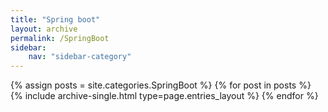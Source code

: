 ```yaml
---
title: "Spring boot"
layout: archive
permalink: /SpringBoot
sidebar:
    nav: "sidebar-category"
---
```


{% assign posts = site.categories.SpringBoot %}
{% for post in posts %} {% include archive-single.html type=page.entries_layout %} {% endfor %}

